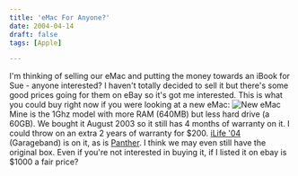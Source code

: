 ```yaml
---
title: 'eMac For Anyone?'
date: 2004-04-14
draft: false
tags: [Apple]

---
```


I'm thinking of selling our eMac and putting the money towards an iBook for Sue - anyone interested? I haven't totally decided to sell it but there's some good prices going for them on eBay so it's got me interested. This is what you could buy right now if you were looking at a new eMac: ![New eMac](http://www.mennoboy.com/chris/archives/images/home/emac.jpg) Mine is the 1Ghz model with more RAM (640MB) but less hard drive (a 60GB). We bought it August 2003 so it still has 4 months of warranty on it. I could throw on an extra 2 years of warranty for $200. [iLife '04](http://www.apple.com/ca/ilife/) (Garageband) is on it, as is [Panther](http://www.apple.com/ca/macosx/overview/). I think we may even still have the original box. Even if you're not interested in buying it, if I listed it on ebay is $1000 a fair price?